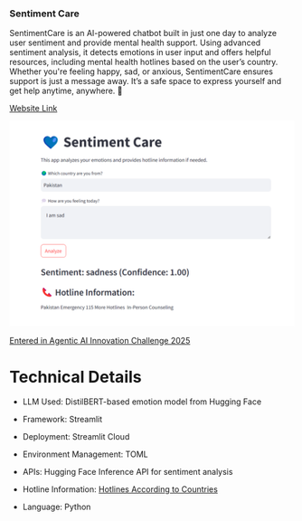 ### Sentiment Care

SentimentCare is an AI-powered chatbot built in just one day to analyze user sentiment and provide mental health support. Using advanced sentiment analysis, it detects emotions in user input and offers helpful resources, including mental health hotlines based on the user’s country. Whether you're feeling happy, sad, or anxious, SentimentCare ensures support is just a message away. It’s a safe space to express yourself and get help anytime, anywhere. 💙

[Website Link](https://sentecare.streamlit.app/)


![alt text](image.png)


[Entered in Agentic AI Innovation Challenge 2025](https://app.readytensor.ai/publications/sentiment-care-YezPtJJheT35)


# Technical Details

- LLM Used: DistilBERT-based emotion model from Hugging Face

- Framework: Streamlit

- Deployment: Streamlit Cloud

- Environment Management: TOML 

- APIs: Hugging Face Inference API for sentiment analysis

- Hotline Information: [Hotlines According to Countries](https://blog.opencounseling.com/suicide-hotlines/)

- Language: Python

